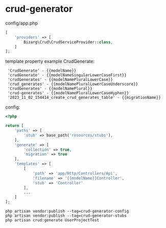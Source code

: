 # crud-generator

config/app.php
```PHP
[
    'providers' => [
        Bizarg\Crud\CrudServiceProvider::class,
    ]
];
```
template property example CrudGenerate:

     'CrudGenerate' - {{modelName}} 
     'crudGenerate' - {{modelNameSingularLowerCaseFirst}}
     'crudGenerates' - {{modelNamePluralLowerCase}} 
     'crud_generates' - {{modelNamePluralLowerCaseUnderscore}} 
     'CrudGenerates' - {{modelNamePlural}} 
     'crud-generates' - {{modelNamePluralLowerCaseHyphen}}
     '2023_11_02_154414_create_crud_generates_table' - {{migrationName}}


config:
```PHP
<?php

return [
    'paths' => [
        'stub' => base_path('resources/stubs'),
    ],
    'generate' => [
        'collection' => true,
        'migration' => true
    ],
    'templates' => [
        [
            'path' => 'app/Http/Controllers/Api',
            'filename' => '{{modelName}}Controller',
            'stub' => 'Controller'
        ],
        ...
    ]
];
```             

    php artisan vendor:publish --tag=crud-generator-config
    php artisan vendor:publish --tag=crud-generator-stubs
    php artisan crud:generate UserProjectTest
